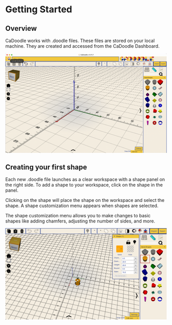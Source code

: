# Getting Started

## Overview

CaDoodle works with .doodle files. These files are stored on your local machine. They are created and accessed from the CaDoodle Dashboard.

![CaDoodle Dashboard - Create File](../img/cadoodle_dashboard.gif)

## Creating your first shape

Each new .doodle file launches as a clear workspace with a shape panel on the right side. To add a shape to your workspace, click on the shape in the panel. 

Clicking on the shape will place the shape on the workspace and select the shape. A shape customization menu appears when shapes are selected. 

The shape customization menu allows you to make changes to basic shapes like adding chamfers, adjusting the number of sides, and more.

![Basic Shapes Panel](../img/shape_panel_1.png)
